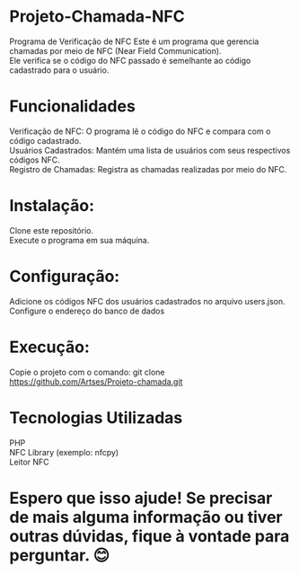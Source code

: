 # Projeto-Chamada-NFC
Programa de Verificação de NFC Este é um programa que gerencia chamadas por meio de NFC (Near Field Communication). <br>
Ele verifica se o código do NFC passado é semelhante ao código cadastrado para o usuário.

# Funcionalidades
Verificação de NFC: O programa lê o código do NFC e compara com o código cadastrado.<br>
Usuários Cadastrados: Mantém uma lista de usuários com seus respectivos códigos NFC.<br>
Registro de Chamadas: Registra as chamadas realizadas por meio do NFC.

# Instalação:
Clone este repositório.<br>
Execute o programa em sua máquina.

# Configuração:
Adicione os códigos NFC dos usuários cadastrados no arquivo users.json.<br>
Configure o endereço do banco de dados

# Execução:
Copie o projeto com o comando:
git clone https://github.com/Artses/Projeto-chamada.git

# Tecnologias Utilizadas
PHP<br>
NFC Library (exemplo: nfcpy)<br>
Leitor NFC

# Espero que isso ajude! Se precisar de mais alguma informação ou tiver outras dúvidas, fique à vontade para perguntar. 😊
